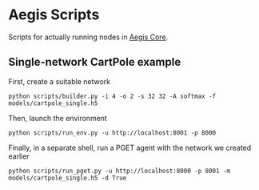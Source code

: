 # Aegis Scripts
Scripts for actually running nodes in [Aegis Core](https://github.com/tehZevo/aegis-core).

## Single-network CartPole example
First, create a suitable network
```
python scripts/builder.py -i 4 -o 2 -s 32 32 -A softmax -f models/cartpole_single.h5
```
Then, launch the environment
```
python scripts/run_env.py -u http://localhost:8001 -p 8000
```
Finally, in a separate shell, run a PGET agent with the network we created earlier
```
python scripts/run_pget.py -u http://localhost:8000 -p 8001 -m models/cartpole_single.h5 -d True
```
